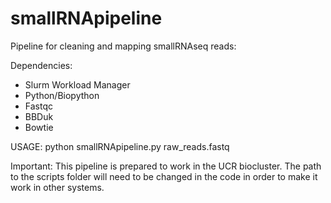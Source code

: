 # smallRNApipeline

Pipeline for cleaning and mapping smallRNAseq reads: 

Dependencies:

  - Slurm Workload Manager
  - Python/Biopython
  - Fastqc
  - BBDuk
  - Bowtie

  
USAGE: python smallRNApipeline.py raw_reads.fastq

Important: This pipeline is prepared to work in the UCR biocluster. The path to the scripts folder will need to be changed in the code in order to make it work in other systems.
